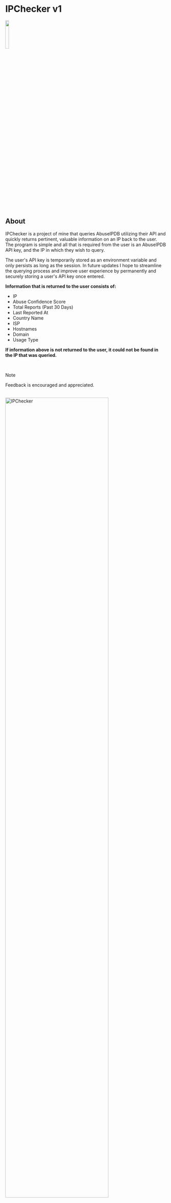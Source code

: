 # IPChecker v1
<img src="https://forthebadge.com/images/badges/made-with-python.png" height="15%" width="15%">

## About
IPChecker is a project of mine that queries AbuseIPDB utilizing their API and quickly returns pertinent, valuable information on an IP back to the user. The program is simple and all that is required from the user is an AbuseIPDB API key, and the IP in which they wish to query.

The user's API key is temporarily stored as an environment variable and only persists as long as the session. In future updates I hope to streamline the querying process and improve user experience by permanently and securely storing a user's API key once entered.

**Information that is returned to the user consists of:**       
* IP
* Abuse Confidence Score
* Total Reports (Past 30 Days)
* Last Reported At
* Country Name
* ISP
* Hostnames
* Domain
* Usage Type

**If information above is not returned to the user, it could not be found in the IP that was queried.**

</br>

> [!NOTE]
> Feedback is encouraged and appreciated.
</br>

<img src="https://imgur.com/BOyJlOb.png" height="80%" width="80%" alt="IPChecker">

**Certain aspects of the API such as returning reports made by users on the alleged use-case of the IP are in beta mode and are subject to not function properly. Due to this, the code does exist within the program, but is commented out.**
